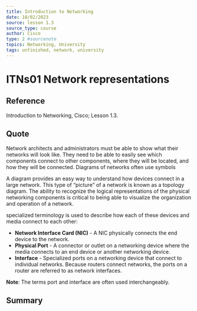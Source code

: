 ```yaml
---
title: Introduction to Networking
date: 18/02/2023
source: lesson 1.3
source_type: course
author: Cisco
type: 2 #sourcenote
topics: Networking, University
tags: unfinished, network, university
---
```

# ITNs01 Network representations

## **Reference**
Introduction to Networking, Cisco; Lesson 1.3.

## **Quote**
Network architects and administrators must be able to show what their networks will look like. They need to be able to easily see which components connect to other components, where they will be located, and how they will be connected. Diagrams of networks often use symbols

A diagram provides an easy way to understand how devices connect in a large network. This type of “picture” of a network is known as a topology diagram. The ability to recognize the logical representations of the physical networking components is critical to being able to visualize the organization and operation of a network.

specialized terminology is used to describe how each of these devices and media connect to each other:

-   **Network Interface Card (NIC)** - A NIC physically connects the end device to the network.
-   **Physical Port** - A connector or outlet on a networking device where the media connects to an end device or another networking device.
-   **Interface** - Specialized ports on a networking device that connect to individual networks. Because routers connect networks, the ports on a router are referred to as network interfaces.

**Note**: The terms port and interface are often used interchangeably.


## **Summary**
<!-- Resume of the idea with the context of the quote. -->
